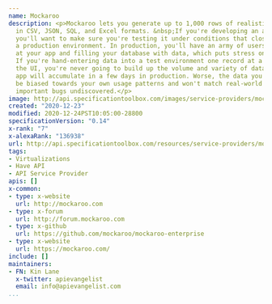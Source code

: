 ```yaml
---
name: Mockaroo
description: <p>Mockaroo lets you generate up to 1,000 rows of realistic test data
  in CSV, JSON, SQL, and Excel formats. &nbsp;If you're developing an application,
  you'll want to make sure you're testing it under conditions that closely simulate
  a production environment. In production, you'll have an army of users banging away
  at your app and filling your database with data, which puts stress on your code.
  If you're hand-entering data into a test environment one record at a time using
  the UI, you're never going to build up the volume and variety of data that your
  app will accumulate in a few days in production. Worse, the data you enter will
  be biased towards your own usage patterns and won't match real-world usage, leaving
  important bugs undiscovered.</p>
image: http://api.specificationtoolbox.com/images/service-providers/mockaroo.jpg
created: "2020-12-23"
modified: 2020-12-24PST10:05:00-28800
specificationVersion: "0.14"
x-rank: "7"
x-alexaRank: "136938"
url: http://api.specificationtoolbox.com/resources/service-providers/mockaroo/
tags:
- Virtualizations
- Have API
- API Service Provider
apis: []
x-common:
- type: x-website
  url: http://mockaroo.com
- type: x-forum
  url: http://forum.mockaroo.com
- type: x-github
  url: https://github.com/mockaroo/mockaroo-enterprise
- type: x-website
  url: https://mockaroo.com/
include: []
maintainers:
- FN: Kin Lane
  x-twitter: apievangelist
  email: info@apievangelist.com
...
```

